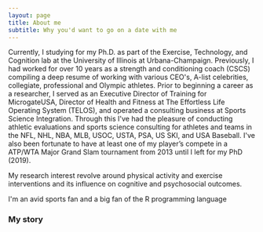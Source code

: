 ```yaml
---
layout: page
title: About me
subtitle: Why you'd want to go on a date with me
---
```


Currently, I studying for my Ph.D. as part of the Exercise, Technology, and Cognition lab at the University of Illinois at Urbana-Champaign. Previously, I had worked for over 10 years as a strength and conditioning coach (CSCS) compiling a deep resume of working with various CEO's, A-list celebrities, collegiate, professional and Olympic athletes. Prior to beginning a career as a researcher, I served as an Executive Director of Training for MicrogateUSA, Director of Health and Fitness at The Effortless Life Operating System (TELOS), and operated a consulting business at Sports Science Integration. Through this I've had the pleasure of conducting athletic evaluations and sports science consulting for athletes and teams in the NFL, NHL, NBA, MLB, USOC, USTA, PSA, US SKI, and USA Baseball. I've also been fortunate to have at least one of my player’s compete in a ATP/WTA Major Grand Slam tournament from 2013 until I left for my PhD (2019).

My research interest revolve around physical activity and exercise interventions and its influence on cognitive and psychosocial outcomes.

I'm an avid sports fan and a big fan of the R programming language


### My story

